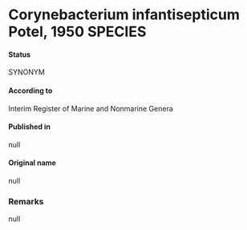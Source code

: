 # Corynebacterium infantisepticum Potel, 1950 SPECIES

#### Status
SYNONYM

#### According to
Interim Register of Marine and Nonmarine Genera

#### Published in
null

#### Original name
null

### Remarks
null